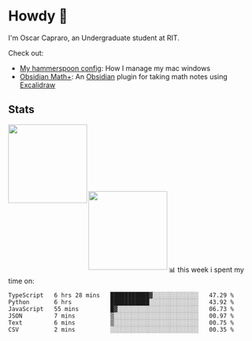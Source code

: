 # Howdy :wave:
I'm Oscar Capraro, an Undergraduate student at RIT.


Check out:
- [My hammerspoon config](https://github.com/ocapraro/.hammerspoon): How I manage my mac windows
- [Obsidian Math+](https://github.com/ocapraro/obsidian-math-plus): An [Obsidian](https://obsidian.md/) plugin for taking math notes using [Excalidraw](https://github.com/excalidraw/excalidraw)

## Stats

<div width="100%"><a href="https://github.com/anuraghazra/github-readme-stats">
<img align="left" height="160em" src="https://github-readme-stats.vercel.app/api?username=ocapraro&show_icons=true&theme=dark&count_private=true" />
<br><br><br><br><br><br><br><br>
<img align="left" height="160em" src="https://github-readme-stats.vercel.app/api/top-langs/?username=ocapraro&theme=dark&layout=compact&count_private=true" />
</a></div>

<br><br><br><br><br><br><br><br>
📊 this week i spent my time on:
<!--START_SECTION:waka-->

```text
TypeScript   6 hrs 28 mins   ███████████▓░░░░░░░░░░░░░   47.29 %
Python       6 hrs           ███████████░░░░░░░░░░░░░░   43.92 %
JavaScript   55 mins         █▓░░░░░░░░░░░░░░░░░░░░░░░   06.73 %
JSON         7 mins          ▒░░░░░░░░░░░░░░░░░░░░░░░░   00.97 %
Text         6 mins          ▒░░░░░░░░░░░░░░░░░░░░░░░░   00.75 %
CSV          2 mins          ░░░░░░░░░░░░░░░░░░░░░░░░░   00.35 %
```

<!--END_SECTION:waka-->
